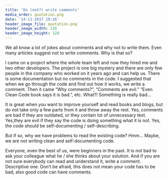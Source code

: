 ```yaml
---
title: 'Do (not?) write comments'
media_order: quotation.png
date: '14-11-2017 19:16'
header_image_file: quotation.png
header_image_width: 128
header_image_height: 128
---
```


We all know a lot of jokes about comments and why not to write them. Even many articles suggest not to write comments. Why is that so?

I came on a project where the whole team left and now they hired me and two other developers. The project is one big mystery and there are only few people in the company who worked on it years ago and can help us. There is some documentation but no comments in the code. I suggested that when we go through the code and find out how it works, we write a comment. Then it came “Why comments?”, “Comments are evil.” “Even Clean Code book says it is bad.”, etc. What?! Something is really bad…

It is great when you want to improve yourself and read books and blogs, but do not take only a few parts from it and throw away the rest. Yes, comments are bad if they are outdated, or they contain lot of unnecessary text. Yes,they are evil if they say the code is doing something what it is not. Yes, the code should be self-documenting / self-describing.

But if so, why we have problems to read the existing code? Hmm… Maybe, we are not writing clean and self-documenting code.

Everyone, even the best of us, were beginners in the past. It is not bad to ask your colleague what he / she thinks about your solution. And if you are not sure everybody can read and understand it, write a comment. Descriptive one. Don’t be afraid, this does not mean your code has to be bad, also good code can have comments.